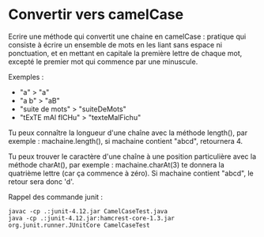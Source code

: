 # Convertir vers camelCase

Ecrire une méthode qui convertit une chaine en camelCase : pratique qui consiste à écrire un ensemble de mots en les liant sans espace ni ponctuation, et en mettant en capitale la première lettre de chaque mot, excepté le premier mot qui commence par une minuscule.

Exemples :

* "a" > "a"
* "a b" > "aB"
* "suite de mots" > "suiteDeMots"
* "tExTE mAl fICHu" > "texteMalFichu"

Tu peux connaître la longueur d'une chaîne avec la méthode length(), par exemple : machaine.length(), si machaine contient "abcd", retournera 4.

Tu peux trouver le caractère d'une chaîne à une position particulière avec la méthode charAt(), par exemple : machaine.charAt(3) te donnera la quatrième lettre (car ça commence à zéro). Si machaine contient "abcd", le retour sera donc 'd'.

Rappel des commande junit :

    javac -cp .:junit-4.12.jar CamelCaseTest.java
    java -cp .:junit-4.12.jar:hamcrest-core-1.3.jar org.junit.runner.JUnitCore CamelCaseTest
